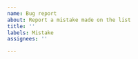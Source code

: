 ```yaml
---
name: Bug report
about: Report a mistake made on the list
title: ''
labels: Mistake
assignees: ''

---
```



